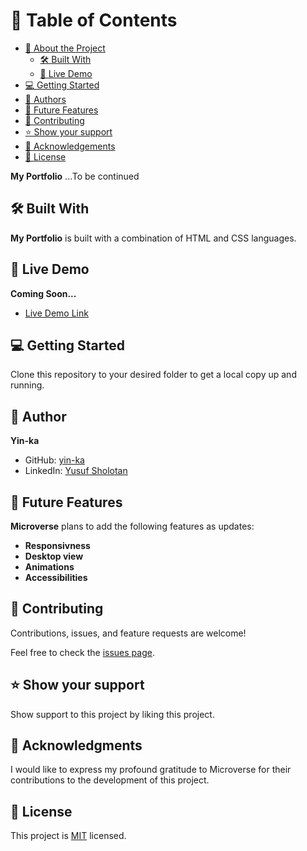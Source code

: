 # 📗 Table of Contents

- [📖 About the Project](#about-project)
  - [🛠 Built With](#built-with)
  - [🚀 Live Demo](#live-demo)
- [💻 Getting Started](#getting-started)
- [👥 Authors](#authors)
- [🔭 Future Features](#future-features)
- [🤝 Contributing](#contributing)
- [⭐️ Show your support](#support)
- [🙏 Acknowledgements](#acknowledgements)
- [📝 License](#license)


**My Portfolio** ...To be continued

## 🛠 Built With 
**My Portfolio** is built with a combination of HTML and CSS languages.

## 🚀 Live Demo 
**Coming Soon...**
- [Live Demo Link]()


## 💻 Getting Started 

Clone this repository to your desired folder to get a local copy up and running.


## 👤 **Author**

**Yin-ka**
- GitHub: [yin-ka](https://github.com/yin-ka)
- LinkedIn: [Yusuf Sholotan]()


## 🔭 Future Features

**Microverse** plans to add the following features as updates:
-  **Responsivness**
-  **Desktop view**
-  **Animations**
-  **Accessibilities**


## 🤝 Contributing 

Contributions, issues, and feature requests are welcome!

Feel free to check the [issues page](../../issues/).

## ⭐️ Show your support 

Show support  to this project by liking this project.


## 🙏 Acknowledgments 

I would like to express my profound gratitude to Microverse for their contributions to the development of this project.


## 📝 License 
This project is [MIT](./LICENSE) licensed.
